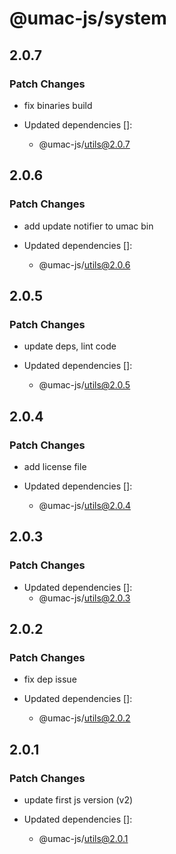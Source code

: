 # @umac-js/system

## 2.0.7

### Patch Changes

- fix binaries build

- Updated dependencies []:
  - @umac-js/utils@2.0.7

## 2.0.6

### Patch Changes

- add update notifier to umac bin

- Updated dependencies []:
  - @umac-js/utils@2.0.6

## 2.0.5

### Patch Changes

- update deps, lint code

- Updated dependencies []:
  - @umac-js/utils@2.0.5

## 2.0.4

### Patch Changes

- add license file

- Updated dependencies []:
  - @umac-js/utils@2.0.4

## 2.0.3

### Patch Changes

- Updated dependencies []:
  - @umac-js/utils@2.0.3

## 2.0.2

### Patch Changes

- fix dep issue

- Updated dependencies []:
  - @umac-js/utils@2.0.2

## 2.0.1

### Patch Changes

- update first js version (v2)

- Updated dependencies []:
  - @umac-js/utils@2.0.1
